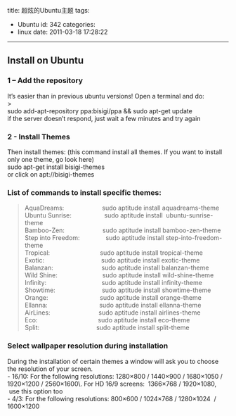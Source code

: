 title: 超炫的Ubuntu主题
tags:
  - Ubuntu
id: 342
categories:
  - linux
date: 2011-03-18 17:28:22
---

## Install on Ubuntu

### 1 – Add the repository

<div>It’s easier than in previous ubuntu versions! Open a terminal and do:</div>
> <div>sudo add-apt-repository ppa:bisigi/ppa &amp;&amp; sudo apt-get update</div>
<div>if the server doesn’t respond, just wait a few minutes and try again</div>

### 2 - Install Themes

<div>Then install themes: (this command install all themes. If you want to install only one theme, go look here)</div>
<div>sudo apt-get install bisigi-themes</div>
<div>or click on apt://bisigi-themes</div>

### ﻿﻿﻿List of commands to install specific themes:

> <div>AquaDreams:                      sudo aptitude install aquadreams-theme</div>
> <div>Ubuntu Sunrise:                   sudo aptitude install  ubuntu-sunrise-theme</div>
> <div>Bamboo-Zen:                      sudo aptitude install bamboo-zen-theme</div>
> <div>Step into Freedom:               sudo aptitude install step-into-freedom-theme</div>
> <div>Tropical:                             sudo aptitude install tropical-theme</div>
> <div>Exotic:                                 sudo aptitude install exotic-theme</div>
> <div>Balanzan:                            sudo aptitude install balanzan-theme</div>
> <div>Wild Shine:                          sudo aptitude install wild-shine-theme</div>
> <div>Infinity:                                sudo aptitude install infinity-theme</div>
> <div>Showtime:                           sudo aptitude install showtime-theme</div>
> <div>Orange:                              sudo aptitude install orange-theme</div>
> <div>Ellanna:                              sudo aptitude install ellanna-theme</div>
> <div>AirLines:                            sudo aptitude install airlines-theme</div>
> <div>Eco:                                   sudo aptitude install eco-theme</div>
> <div>Split:                                 sudo aptitude install split-theme</div>

### Select wallpaper resolution during installation

<div>During the installation of certain themes a window will ask you to choose the resolution of your screen.</div>
<div>- 16/10: For the following resolutions: 1280×800 / 1440×900 / 1680×1050 / 1920×1200 / 2560×1600\. For HD 16/9 screens:  1366×768 / 1920×1080,  use this option too</div>
<div>- 4/3: For the following resolutions: 800×600 / 1024×768 / 1280×1024  / 1600×1200</div>
<table border="0">
<tbody></tbody>
</table>